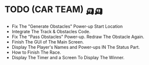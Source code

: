 # TODO (CAR TEAM) 🛺🛺
- Fix The "Generate Obstacles" Power-up Start Location
- Integrate The Track & Obstacles Code. 
- Fix The "Pass Obstacles" Power-up. Redraw The Obstacle Again.
- Finish The GUI of The Main Screen.
- Display The Player's Names and Power-ups IN The Status Part.
- How to Finish The Race. 
- Display The Timer and a Screen To Display The Winner.
